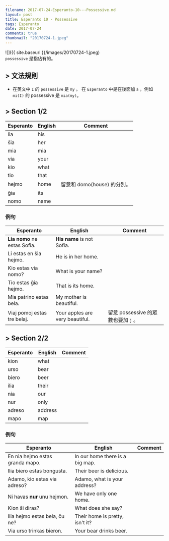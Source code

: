 ```yaml
---
filename: 2017-07-24-Esperanto-10---Possessive.md
layout: post
title: Esperanto 10 - Possessive
tags: Esperanto
date: 2017-07-24
comments: true
thumbnail: "20170724-1.jpeg"
---
```


![]({{ site.baseurl }}/images/20170724-1.jpeg)  
`possessive` 是指佔有的。

## > 文法規則

* 在英文中 `I` 的 `possessive` 是 `my` 。 在 `Esperanto` 中是在後面加 `a` ，例如 `mi(I)` 的 possessive 是 `mia(my)`。

## > Section 1/2

|Esperanto|English|Comment|
|---|---|---|
|lia|his||
|ŝia|her||
|mia|mia||
|via|your||
|kio|what||
|tio|that||
|hejmo|home|留意和 domo(house) 的分別。|
|ĝia|its||
|nomo|name||

### 例句

|Esperanto|English|Comment|
|---|---|---|
|**Lia nomo** ne estas Sofia.|**His name** is not Sofia.||
|Li estas en ŝia hejmo.|He is in her home.||
|Kio estas via nomo?|What is your name?||
|Tio estas ĝia hejmo.|That is its home.||
|Mia patrino estas bela.|My mother is beautiful.||
|Viaj pomoj estas tre belaj.|Your apples are very beautiful.|留意 possessive 的眾數也要加 `j` 。|

## > Section 2/2

|Esperanto|English|Comment|
|---|---|---|
|kion|what||
|urso|bear||
|biero|beer||
|ilia|their||
|nia|our||
|nur|only||
|adreso|address||
|mapo|map||

### 例句

|Esperanto|English|Comment|
|---|---|---|
|En nia hejmo estas granda mapo.|In our home there is a big map.||
|Ilia biero estas bongusta.|Their beer is delicious.||
|Adamo, kio estas via adreso?|Adamo, what is your address?||
|Ni havas **nur** unu hejmon.|We have only one home.||
|Kion ŝi diras?|What does she say?||
|Ilia hejmo estas bela, ĉu ne?|Their home is pretty, isn't it?||
|Via urso trinkas bieron.|Your bear drinks beer.||
